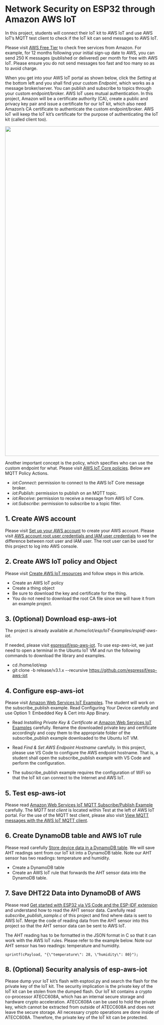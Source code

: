 # Network Security on ESP32 through Amazon AWS IoT

In this project, students will connect their IoT kit to AWS IoT and use AWS IoT’s MQTT test client to check if the IoT kit can send messages to AWS IoT.

Please visit [AWS Free Tier](https://aws.amazon.com/free/?all-free-tier.sort-by=item.additionalFields.SortRank&all-free-tier.sort-order=asc) to check free services from Amazon. For example, for 12 months following your initial sign-up date to AWS, you can send 250 K messages (published or delivered) per month for free with AWS IoT. Please ensure you do not send messages too fast and too many so as to avoid charge.

When you get into your AWS IoT portal as shown below, click the *Setting* at the bottom left and you shall find your custom *Endpoint*, which works as a message broker/server. You can publish and subscribe to topics through your custom endpoint/broker. AWS IoT uses mutual authentication. In this project, Amazon will be a certificate authority (CA), create a public and privacy key pair and issue a certificate for our IoT kit, which also need Amazon’s CA certificate to authenticate the custom endpoint/broker. AWS IoT will keep the IoT kit’s certificate for the purpose of authenticating the IoT kit (called client too).

<img src="https://github.com/xinwenfu/Network-Security-on-ESP32/assets/69218457/d0fceb5b-3e8a-48f6-b303-40534b515c18" width=1080>

Another important concept is the policy, which specifies who can use the custom endpoint for what. Please visit [AWS IoT Core policies](https://docs.aws.amazon.com/iot/latest/developerguide/iot-policies.html). Below are MQTT Policy Actions.
-	*iot:Connect*: permission to connect to the AWS IoT Core message broker.
-	*iot:Publish*: permission to publish on an MQTT topic.
-	*iot:Receive*: permission to receive a message from AWS IoT Core.
-	*iot:Subscribe*: permission to subscribe to a topic filter.

## 1. Create AWS account
Please visit [Set up your AWS account](https://docs.aws.amazon.com/iot/latest/developerguide/setting-up.html) to create your AWS account. Please visit [AWS account root user credentials and IAM user credentials](https://docs.aws.amazon.com/general/latest/gr/root-vs-iam.html) to see the difference between root user and IAM user. The root user can be used for this project to log into AWS console. 

## 2. Create AWS IoT policy and Object
Please visit [Create AWS IoT resources](https://docs.aws.amazon.com/iot/latest/developerguide/create-iot-resources.html) and follow steps in this article.
-	Create an AWS IoT policy
-	Create a thing object
  -	Be sure to download the key and certificate for the thing.
  -	You do not need to download the root CA file since we will have it from an example project.

## 3. (Optional) Download esp-aws-iot
The project is already available at */home/iot/esp/IoT-Examples/espidf-aws-iot*.

If needed, please visit [espressif/esp-aws-iot](https://github.com/espressif/esp-aws-iot). To use esp-aws-iot, we just need to open a terminal in the Ubuntu IoT VM and run the following commands to download the library and examples. 
-	cd /home/iot/esp
-	git clone -b release/v3.1.x --recursive https://github.com/espressif/esp-aws-iot

## 4. Configure esp-aws-iot
Please visit [Amazon Web Services IoT Examples](https://github.com/espressif/esp-aws-iot/tree/release/v3.1.x/examples). The student will work on the subscribe_publish example. Read Configuring Your Device carefully and use Option 1: Embedded Key & Cert into App Binary. 

- Read *Installing Private Key & Certificate* at [Amazon Web Services IoT Examples](https://github.com/espressif/esp-aws-iot/tree/release/v3.1.x/examples) carefully. Rename the downloaded private key and certificate accordingly and copy them to the appropriate folder of the subscribe_publish example downloaded to the Ubuntu IoT VM. 

- Read *Find & Set AWS Endpoint Hostname* carefully. In this project, please use VS Code to configure the AWS endpoint hostname. That is, a student shall open the subscribe_publish example with VS Code and perform the configuration.

- The subscribe_publish example requires the configuration of WiFi so that the IoT kit can connect to the Internet and AWS IoT. 

## 5. Test esp-aws-iot
Please read [Amazon Web Services IoT MQTT Subscribe/Publish Example](https://github.com/espressif/esp-aws-iot/tree/release/v3.1.x/examples/subscribe_publish) carefully. The *MQTT test client* is located within Test at the left of AWS IoT portal. For the use of the MQTT test client, please also visit [View MQTT messages with the AWS IoT MQTT client](https://docs.aws.amazon.com/iot/latest/developerguide/view-mqtt-messages.html). 


## 6. Create DynamoDB table and AWS IoT rule 
Please read carefully [Store device data in a DynamoDB table](https://docs.aws.amazon.com/iot/latest/developerguide/iot-ddb-rule.html). We will save AHT readings sent from our IoT kit into a DynamoDB table. Note our AHT sensor has two readings: temperature and humidity.
- Create a DynamoDB table
- Create an AWS IoT rule that forwards the AHT sensor data into the DynamoDB table. 

## 7. Save DHT22 Data into DynamoDB of AWS
Please read [Get started with ESP32 via VS Code and the ESP-IDF extension](https://github.com/xinwenfu/tst-dht-lab--pcb-2) and understand how to read the AHT sensor data.
Carefully read *subscribe_publish_sample.c* of this project and find where data is sent to AWS IoT. 
Merge the code of reading data from the AHT sensor into this project so that the AHT sensor data can be sent to AWS IoT.

The AHT reading has to be formatted in the JSON format in C so that it can work with the AWS IoT rules. Please refer to the example below. Note our AHT sensor has two readings: temperature and humidity.
```
sprintf(cPayload, "{\"temperature\": 28, \"humidity\": 80}");
```

## 8. (Optional) Security analysis of esp-aws-iot
Please dump your IoT kit’s flash with esptool.py and search the flash for the private key of the IoT kit. The security implication is the private key of the IoT kit can be stolen from the dumped flash. Our IoT kit contains a crypto co-processor ATECC608A, which has an internal secure storage and hardware crypto acceleration. ATECC608A can be used to hold the private key, which cannot be extracted from outside of ATECC608A and does not leave the secure storage. All necessary crypto operations are done inside of ATECC608A. Therefore, the private key of the IoT kit can be protected.

